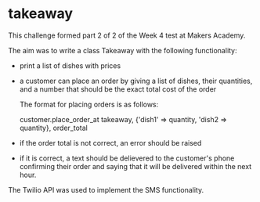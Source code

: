 takeaway
========

This challenge formed part 2 of 2 of the Week 4 test at Makers Academy.

The aim was to write a class Takeaway with the following functionality:

- print a list of dishes with prices

- a customer can place an order by giving a list of dishes, their quantities, and a number that should be the exact total cost of the order
  
  The format for placing orders is as follows:

  customer.place_order_at takeaway, {'dish1' => quantity, 'dish2 => quantity}, order_total

- if the order total is not correct, an error should be raised

- if it is correct, a text should be delievered to the customer's phone confirming their order and saying that it will be delivered within the next hour.

The Twilio API was used to implement the SMS functionality. 

